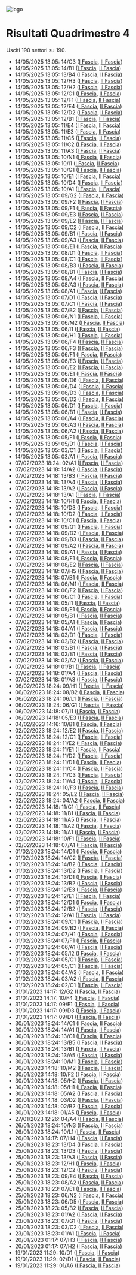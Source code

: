 ![logo](img/logo.png)

# Risultati Quadrimestre 4

Usciti 190 settori su 190.

- 14/05/2025 13:05: 14/C3 ([I Fascia](https://asn21.cineca.it/pubblico/miur/esito/14%252FC3/1/4), [II Fascia](https://asn21.cineca.it/pubblico/miur/esito/14%252FC3/2/4))
- 14/05/2025 13:05: 14/B1 ([I Fascia](https://asn21.cineca.it/pubblico/miur/esito/14%252FB1/1/4), [II Fascia](https://asn21.cineca.it/pubblico/miur/esito/14%252FB1/2/4))
- 14/05/2025 13:05: 13/B4 ([I Fascia](https://asn21.cineca.it/pubblico/miur/esito/13%252FB4/1/4), [II Fascia](https://asn21.cineca.it/pubblico/miur/esito/13%252FB4/2/4))
- 14/05/2025 13:05: 12/H3 ([I Fascia](https://asn21.cineca.it/pubblico/miur/esito/12%252FH3/1/4), [II Fascia](https://asn21.cineca.it/pubblico/miur/esito/12%252FH3/2/4))
- 14/05/2025 13:05: 12/H2 ([I Fascia](https://asn21.cineca.it/pubblico/miur/esito/12%252FH2/1/4), [II Fascia](https://asn21.cineca.it/pubblico/miur/esito/12%252FH2/2/4))
- 14/05/2025 13:05: 12/G1 ([I Fascia](https://asn21.cineca.it/pubblico/miur/esito/12%252FG1/1/4), [II Fascia](https://asn21.cineca.it/pubblico/miur/esito/12%252FG1/2/4))
- 14/05/2025 13:05: 12/F1 ([I Fascia](https://asn21.cineca.it/pubblico/miur/esito/12%252FF1/1/4), [II Fascia](https://asn21.cineca.it/pubblico/miur/esito/12%252FF1/2/4))
- 14/05/2025 13:05: 12/E4 ([I Fascia](https://asn21.cineca.it/pubblico/miur/esito/12%252FE4/1/4), [II Fascia](https://asn21.cineca.it/pubblico/miur/esito/12%252FE4/2/4))
- 14/05/2025 13:05: 12/D2 ([I Fascia](https://asn21.cineca.it/pubblico/miur/esito/12%252FD2/1/4), [II Fascia](https://asn21.cineca.it/pubblico/miur/esito/12%252FD2/2/4))
- 14/05/2025 13:05: 12/B1 ([I Fascia](https://asn21.cineca.it/pubblico/miur/esito/12%252FB1/1/4), [II Fascia](https://asn21.cineca.it/pubblico/miur/esito/12%252FB1/2/4))
- 14/05/2025 13:05: 11/E4 ([I Fascia](https://asn21.cineca.it/pubblico/miur/esito/11%252FE4/1/4), [II Fascia](https://asn21.cineca.it/pubblico/miur/esito/11%252FE4/2/4))
- 14/05/2025 13:05: 11/E3 ([I Fascia](https://asn21.cineca.it/pubblico/miur/esito/11%252FE3/1/4), [II Fascia](https://asn21.cineca.it/pubblico/miur/esito/11%252FE3/2/4))
- 14/05/2025 13:05: 11/C5 ([I Fascia](https://asn21.cineca.it/pubblico/miur/esito/11%252FC5/1/4), [II Fascia](https://asn21.cineca.it/pubblico/miur/esito/11%252FC5/2/4))
- 14/05/2025 13:05: 11/C2 ([I Fascia](https://asn21.cineca.it/pubblico/miur/esito/11%252FC2/1/4), [II Fascia](https://asn21.cineca.it/pubblico/miur/esito/11%252FC2/2/4))
- 14/05/2025 13:05: 11/A3 ([I Fascia](https://asn21.cineca.it/pubblico/miur/esito/11%252FA3/1/4), [II Fascia](https://asn21.cineca.it/pubblico/miur/esito/11%252FA3/2/4))
- 14/05/2025 13:05: 10/N1 ([I Fascia](https://asn21.cineca.it/pubblico/miur/esito/10%252FN1/1/4), [II Fascia](https://asn21.cineca.it/pubblico/miur/esito/10%252FN1/2/4))
- 14/05/2025 13:05: 10/I1 ([I Fascia](https://asn21.cineca.it/pubblico/miur/esito/10%252FI1/1/4), [II Fascia](https://asn21.cineca.it/pubblico/miur/esito/10%252FI1/2/4))
- 14/05/2025 13:05: 10/G1 ([I Fascia](https://asn21.cineca.it/pubblico/miur/esito/10%252FG1/1/4), [II Fascia](https://asn21.cineca.it/pubblico/miur/esito/10%252FG1/2/4))
- 14/05/2025 13:05: 10/E1 ([I Fascia](https://asn21.cineca.it/pubblico/miur/esito/10%252FE1/1/4), [II Fascia](https://asn21.cineca.it/pubblico/miur/esito/10%252FE1/2/4))
- 14/05/2025 13:05: 10/D4 ([I Fascia](https://asn21.cineca.it/pubblico/miur/esito/10%252FD4/1/4), [II Fascia](https://asn21.cineca.it/pubblico/miur/esito/10%252FD4/2/4))
- 14/05/2025 13:05: 10/A1 ([I Fascia](https://asn21.cineca.it/pubblico/miur/esito/10%252FA1/1/4), [II Fascia](https://asn21.cineca.it/pubblico/miur/esito/10%252FA1/2/4))
- 14/05/2025 13:05: 09/G2 ([I Fascia](https://asn21.cineca.it/pubblico/miur/esito/09%252FG2/1/4), [II Fascia](https://asn21.cineca.it/pubblico/miur/esito/09%252FG2/2/4))
- 14/05/2025 13:05: 09/F2 ([I Fascia](https://asn21.cineca.it/pubblico/miur/esito/09%252FF2/1/4), [II Fascia](https://asn21.cineca.it/pubblico/miur/esito/09%252FF2/2/4))
- 14/05/2025 13:05: 09/F1 ([I Fascia](https://asn21.cineca.it/pubblico/miur/esito/09%252FF1/1/4), [II Fascia](https://asn21.cineca.it/pubblico/miur/esito/09%252FF1/2/4))
- 14/05/2025 13:05: 09/E3 ([I Fascia](https://asn21.cineca.it/pubblico/miur/esito/09%252FE3/1/4), [II Fascia](https://asn21.cineca.it/pubblico/miur/esito/09%252FE3/2/4))
- 14/05/2025 13:05: 09/E2 ([I Fascia](https://asn21.cineca.it/pubblico/miur/esito/09%252FE2/1/4), [II Fascia](https://asn21.cineca.it/pubblico/miur/esito/09%252FE2/2/4))
- 14/05/2025 13:05: 09/C2 ([I Fascia](https://asn21.cineca.it/pubblico/miur/esito/09%252FC2/1/4), [II Fascia](https://asn21.cineca.it/pubblico/miur/esito/09%252FC2/2/4))
- 14/05/2025 13:05: 09/B1 ([I Fascia](https://asn21.cineca.it/pubblico/miur/esito/09%252FB1/1/4), [II Fascia](https://asn21.cineca.it/pubblico/miur/esito/09%252FB1/2/4))
- 14/05/2025 13:05: 09/A3 ([I Fascia](https://asn21.cineca.it/pubblico/miur/esito/09%252FA3/1/4), [II Fascia](https://asn21.cineca.it/pubblico/miur/esito/09%252FA3/2/4))
- 14/05/2025 13:05: 08/E1 ([I Fascia](https://asn21.cineca.it/pubblico/miur/esito/08%252FE1/1/4), [II Fascia](https://asn21.cineca.it/pubblico/miur/esito/08%252FE1/2/4))
- 14/05/2025 13:05: 08/D1 ([I Fascia](https://asn21.cineca.it/pubblico/miur/esito/08%252FD1/1/4), [II Fascia](https://asn21.cineca.it/pubblico/miur/esito/08%252FD1/2/4))
- 14/05/2025 13:05: 08/C1 ([I Fascia](https://asn21.cineca.it/pubblico/miur/esito/08%252FC1/1/4), [II Fascia](https://asn21.cineca.it/pubblico/miur/esito/08%252FC1/2/4))
- 14/05/2025 13:05: 08/B3 ([I Fascia](https://asn21.cineca.it/pubblico/miur/esito/08%252FB3/1/4), [II Fascia](https://asn21.cineca.it/pubblico/miur/esito/08%252FB3/2/4))
- 14/05/2025 13:05: 08/B1 ([I Fascia](https://asn21.cineca.it/pubblico/miur/esito/08%252FB1/1/4), [II Fascia](https://asn21.cineca.it/pubblico/miur/esito/08%252FB1/2/4))
- 14/05/2025 13:05: 08/A4 ([I Fascia](https://asn21.cineca.it/pubblico/miur/esito/08%252FA4/1/4), [II Fascia](https://asn21.cineca.it/pubblico/miur/esito/08%252FA4/2/4))
- 14/05/2025 13:05: 08/A3 ([I Fascia](https://asn21.cineca.it/pubblico/miur/esito/08%252FA3/1/4), [II Fascia](https://asn21.cineca.it/pubblico/miur/esito/08%252FA3/2/4))
- 14/05/2025 13:05: 08/A1 ([I Fascia](https://asn21.cineca.it/pubblico/miur/esito/08%252FA1/1/4), [II Fascia](https://asn21.cineca.it/pubblico/miur/esito/08%252FA1/2/4))
- 14/05/2025 13:05: 07/D1 ([I Fascia](https://asn21.cineca.it/pubblico/miur/esito/07%252FD1/1/4), [II Fascia](https://asn21.cineca.it/pubblico/miur/esito/07%252FD1/2/4))
- 14/05/2025 13:05: 07/C1 ([I Fascia](https://asn21.cineca.it/pubblico/miur/esito/07%252FC1/1/4), [II Fascia](https://asn21.cineca.it/pubblico/miur/esito/07%252FC1/2/4))
- 14/05/2025 13:05: 07/B2 ([I Fascia](https://asn21.cineca.it/pubblico/miur/esito/07%252FB2/1/4), [II Fascia](https://asn21.cineca.it/pubblico/miur/esito/07%252FB2/2/4))
- 14/05/2025 13:05: 06/N1 ([I Fascia](https://asn21.cineca.it/pubblico/miur/esito/06%252FN1/1/4), [II Fascia](https://asn21.cineca.it/pubblico/miur/esito/06%252FN1/2/4))
- 14/05/2025 13:05: 06/M2 ([I Fascia](https://asn21.cineca.it/pubblico/miur/esito/06%252FM2/1/4), [II Fascia](https://asn21.cineca.it/pubblico/miur/esito/06%252FM2/2/4))
- 14/05/2025 13:05: 06/I1 ([I Fascia](https://asn21.cineca.it/pubblico/miur/esito/06%252FI1/1/4), [II Fascia](https://asn21.cineca.it/pubblico/miur/esito/06%252FI1/2/4))
- 14/05/2025 13:05: 06/H1 ([I Fascia](https://asn21.cineca.it/pubblico/miur/esito/06%252FH1/1/4), [II Fascia](https://asn21.cineca.it/pubblico/miur/esito/06%252FH1/2/4))
- 14/05/2025 13:05: 06/F4 ([I Fascia](https://asn21.cineca.it/pubblico/miur/esito/06%252FF4/1/4), [II Fascia](https://asn21.cineca.it/pubblico/miur/esito/06%252FF4/2/4))
- 14/05/2025 13:05: 06/F3 ([I Fascia](https://asn21.cineca.it/pubblico/miur/esito/06%252FF3/1/4), [II Fascia](https://asn21.cineca.it/pubblico/miur/esito/06%252FF3/2/4))
- 14/05/2025 13:05: 06/F1 ([I Fascia](https://asn21.cineca.it/pubblico/miur/esito/06%252FF1/1/4), [II Fascia](https://asn21.cineca.it/pubblico/miur/esito/06%252FF1/2/4))
- 14/05/2025 13:05: 06/E3 ([I Fascia](https://asn21.cineca.it/pubblico/miur/esito/06%252FE3/1/4), [II Fascia](https://asn21.cineca.it/pubblico/miur/esito/06%252FE3/2/4))
- 14/05/2025 13:05: 06/E2 ([I Fascia](https://asn21.cineca.it/pubblico/miur/esito/06%252FE2/1/4), [II Fascia](https://asn21.cineca.it/pubblico/miur/esito/06%252FE2/2/4))
- 14/05/2025 13:05: 06/E1 ([I Fascia](https://asn21.cineca.it/pubblico/miur/esito/06%252FE1/1/4), [II Fascia](https://asn21.cineca.it/pubblico/miur/esito/06%252FE1/2/4))
- 14/05/2025 13:05: 06/D6 ([I Fascia](https://asn21.cineca.it/pubblico/miur/esito/06%252FD6/1/4), [II Fascia](https://asn21.cineca.it/pubblico/miur/esito/06%252FD6/2/4))
- 14/05/2025 13:05: 06/D4 ([I Fascia](https://asn21.cineca.it/pubblico/miur/esito/06%252FD4/1/4), [II Fascia](https://asn21.cineca.it/pubblico/miur/esito/06%252FD4/2/4))
- 14/05/2025 13:05: 06/D3 ([I Fascia](https://asn21.cineca.it/pubblico/miur/esito/06%252FD3/1/4), [II Fascia](https://asn21.cineca.it/pubblico/miur/esito/06%252FD3/2/4))
- 14/05/2025 13:05: 06/D2 ([I Fascia](https://asn21.cineca.it/pubblico/miur/esito/06%252FD2/1/4), [II Fascia](https://asn21.cineca.it/pubblico/miur/esito/06%252FD2/2/4))
- 14/05/2025 13:05: 06/D1 ([I Fascia](https://asn21.cineca.it/pubblico/miur/esito/06%252FD1/1/4), [II Fascia](https://asn21.cineca.it/pubblico/miur/esito/06%252FD1/2/4))
- 14/05/2025 13:05: 06/B1 ([I Fascia](https://asn21.cineca.it/pubblico/miur/esito/06%252FB1/1/4), [II Fascia](https://asn21.cineca.it/pubblico/miur/esito/06%252FB1/2/4))
- 14/05/2025 13:05: 06/A4 ([I Fascia](https://asn21.cineca.it/pubblico/miur/esito/06%252FA4/1/4), [II Fascia](https://asn21.cineca.it/pubblico/miur/esito/06%252FA4/2/4))
- 14/05/2025 13:05: 06/A3 ([I Fascia](https://asn21.cineca.it/pubblico/miur/esito/06%252FA3/1/4), [II Fascia](https://asn21.cineca.it/pubblico/miur/esito/06%252FA3/2/4))
- 14/05/2025 13:05: 06/A2 ([I Fascia](https://asn21.cineca.it/pubblico/miur/esito/06%252FA2/1/4), [II Fascia](https://asn21.cineca.it/pubblico/miur/esito/06%252FA2/2/4))
- 14/05/2025 13:05: 05/F1 ([I Fascia](https://asn21.cineca.it/pubblico/miur/esito/05%252FF1/1/4), [II Fascia](https://asn21.cineca.it/pubblico/miur/esito/05%252FF1/2/4))
- 14/05/2025 13:05: 05/D1 ([I Fascia](https://asn21.cineca.it/pubblico/miur/esito/05%252FD1/1/4), [II Fascia](https://asn21.cineca.it/pubblico/miur/esito/05%252FD1/2/4))
- 14/05/2025 13:05: 03/C1 ([I Fascia](https://asn21.cineca.it/pubblico/miur/esito/03%252FC1/1/4), [II Fascia](https://asn21.cineca.it/pubblico/miur/esito/03%252FC1/2/4))
- 14/05/2025 13:05: 03/A1 ([I Fascia](https://asn21.cineca.it/pubblico/miur/esito/03%252FA1/1/4), [II Fascia](https://asn21.cineca.it/pubblico/miur/esito/03%252FA1/2/4))
- 07/02/2023 18:24: 02/A1 ([I Fascia](https://asn21.cineca.it/pubblico/miur/esito/02%252FA1/1/4), [II Fascia](https://asn21.cineca.it/pubblico/miur/esito/02%252FA1/2/4))
- 07/02/2023 14:18: 14/A2 ([I Fascia](https://asn21.cineca.it/pubblico/miur/esito/14%252FA2/1/4), [II Fascia](https://asn21.cineca.it/pubblico/miur/esito/14%252FA2/2/4))
- 07/02/2023 14:18: 13/B3 ([I Fascia](https://asn21.cineca.it/pubblico/miur/esito/13%252FB3/1/4), [II Fascia](https://asn21.cineca.it/pubblico/miur/esito/13%252FB3/2/4))
- 07/02/2023 14:18: 13/A4 ([I Fascia](https://asn21.cineca.it/pubblico/miur/esito/13%252FA4/1/4), [II Fascia](https://asn21.cineca.it/pubblico/miur/esito/13%252FA4/2/4))
- 07/02/2023 14:18: 13/A2 ([I Fascia](https://asn21.cineca.it/pubblico/miur/esito/13%252FA2/1/4), [II Fascia](https://asn21.cineca.it/pubblico/miur/esito/13%252FA2/2/4))
- 07/02/2023 14:18: 13/A1 ([I Fascia](https://asn21.cineca.it/pubblico/miur/esito/13%252FA1/1/4), [II Fascia](https://asn21.cineca.it/pubblico/miur/esito/13%252FA1/2/4))
- 07/02/2023 14:18: 10/H1 ([I Fascia](https://asn21.cineca.it/pubblico/miur/esito/10%252FH1/1/4), [II Fascia](https://asn21.cineca.it/pubblico/miur/esito/10%252FH1/2/4))
- 07/02/2023 14:18: 10/D3 ([I Fascia](https://asn21.cineca.it/pubblico/miur/esito/10%252FD3/1/4), [II Fascia](https://asn21.cineca.it/pubblico/miur/esito/10%252FD3/2/4))
- 07/02/2023 14:18: 10/D2 ([I Fascia](https://asn21.cineca.it/pubblico/miur/esito/10%252FD2/1/4), [II Fascia](https://asn21.cineca.it/pubblico/miur/esito/10%252FD2/2/4))
- 07/02/2023 14:18: 10/C1 ([I Fascia](https://asn21.cineca.it/pubblico/miur/esito/10%252FC1/1/4), [II Fascia](https://asn21.cineca.it/pubblico/miur/esito/10%252FC1/2/4))
- 07/02/2023 14:18: 09/G1 ([I Fascia](https://asn21.cineca.it/pubblico/miur/esito/09%252FG1/1/4), [II Fascia](https://asn21.cineca.it/pubblico/miur/esito/09%252FG1/2/4))
- 07/02/2023 14:18: 09/D2 ([I Fascia](https://asn21.cineca.it/pubblico/miur/esito/09%252FD2/1/4), [II Fascia](https://asn21.cineca.it/pubblico/miur/esito/09%252FD2/2/4))
- 07/02/2023 14:18: 09/B3 ([I Fascia](https://asn21.cineca.it/pubblico/miur/esito/09%252FB3/1/4), [II Fascia](https://asn21.cineca.it/pubblico/miur/esito/09%252FB3/2/4))
- 07/02/2023 14:18: 09/A2 ([I Fascia](https://asn21.cineca.it/pubblico/miur/esito/09%252FA2/1/4), [II Fascia](https://asn21.cineca.it/pubblico/miur/esito/09%252FA2/2/4))
- 07/02/2023 14:18: 09/A1 ([I Fascia](https://asn21.cineca.it/pubblico/miur/esito/09%252FA1/1/4), [II Fascia](https://asn21.cineca.it/pubblico/miur/esito/09%252FA1/2/4))
- 07/02/2023 14:18: 08/F1 ([I Fascia](https://asn21.cineca.it/pubblico/miur/esito/08%252FF1/1/4), [II Fascia](https://asn21.cineca.it/pubblico/miur/esito/08%252FF1/2/4))
- 07/02/2023 14:18: 08/E2 ([I Fascia](https://asn21.cineca.it/pubblico/miur/esito/08%252FE2/1/4), [II Fascia](https://asn21.cineca.it/pubblico/miur/esito/08%252FE2/2/4))
- 07/02/2023 14:18: 07/H5 ([I Fascia](https://asn21.cineca.it/pubblico/miur/esito/07%252FH5/1/4), [II Fascia](https://asn21.cineca.it/pubblico/miur/esito/07%252FH5/2/4))
- 07/02/2023 14:18: 07/B1 ([I Fascia](https://asn21.cineca.it/pubblico/miur/esito/07%252FB1/1/4), [II Fascia](https://asn21.cineca.it/pubblico/miur/esito/07%252FB1/2/4))
- 07/02/2023 14:18: 06/M1 ([I Fascia](https://asn21.cineca.it/pubblico/miur/esito/06%252FM1/1/4), [II Fascia](https://asn21.cineca.it/pubblico/miur/esito/06%252FM1/2/4))
- 07/02/2023 14:18: 06/F2 ([I Fascia](https://asn21.cineca.it/pubblico/miur/esito/06%252FF2/1/4), [II Fascia](https://asn21.cineca.it/pubblico/miur/esito/06%252FF2/2/4))
- 07/02/2023 14:18: 06/C1 ([I Fascia](https://asn21.cineca.it/pubblico/miur/esito/06%252FC1/1/4), [II Fascia](https://asn21.cineca.it/pubblico/miur/esito/06%252FC1/2/4))
- 07/02/2023 14:18: 05/I1 ([I Fascia](https://asn21.cineca.it/pubblico/miur/esito/05%252FI1/1/4), [II Fascia](https://asn21.cineca.it/pubblico/miur/esito/05%252FI1/2/4))
- 07/02/2023 14:18: 05/E1 ([I Fascia](https://asn21.cineca.it/pubblico/miur/esito/05%252FE1/1/4), [II Fascia](https://asn21.cineca.it/pubblico/miur/esito/05%252FE1/2/4))
- 07/02/2023 14:18: 05/B1 ([I Fascia](https://asn21.cineca.it/pubblico/miur/esito/05%252FB1/1/4), [II Fascia](https://asn21.cineca.it/pubblico/miur/esito/05%252FB1/2/4))
- 07/02/2023 14:18: 05/A1 ([I Fascia](https://asn21.cineca.it/pubblico/miur/esito/05%252FA1/1/4), [II Fascia](https://asn21.cineca.it/pubblico/miur/esito/05%252FA1/2/4))
- 07/02/2023 14:18: 04/A1 ([I Fascia](https://asn21.cineca.it/pubblico/miur/esito/04%252FA1/1/4), [II Fascia](https://asn21.cineca.it/pubblico/miur/esito/04%252FA1/2/4))
- 07/02/2023 14:18: 03/D1 ([I Fascia](https://asn21.cineca.it/pubblico/miur/esito/03%252FD1/1/4), [II Fascia](https://asn21.cineca.it/pubblico/miur/esito/03%252FD1/2/4))
- 07/02/2023 14:18: 03/B2 ([I Fascia](https://asn21.cineca.it/pubblico/miur/esito/03%252FB2/1/4), [II Fascia](https://asn21.cineca.it/pubblico/miur/esito/03%252FB2/2/4))
- 07/02/2023 14:18: 03/B1 ([I Fascia](https://asn21.cineca.it/pubblico/miur/esito/03%252FB1/1/4), [II Fascia](https://asn21.cineca.it/pubblico/miur/esito/03%252FB1/2/4))
- 07/02/2023 14:18: 02/B1 ([I Fascia](https://asn21.cineca.it/pubblico/miur/esito/02%252FB1/1/4), [II Fascia](https://asn21.cineca.it/pubblico/miur/esito/02%252FB1/2/4))
- 07/02/2023 14:18: 02/A2 ([I Fascia](https://asn21.cineca.it/pubblico/miur/esito/02%252FA2/1/4), [II Fascia](https://asn21.cineca.it/pubblico/miur/esito/02%252FA2/2/4))
- 07/02/2023 14:18: 01/B1 ([I Fascia](https://asn21.cineca.it/pubblico/miur/esito/01%252FB1/1/4), [II Fascia](https://asn21.cineca.it/pubblico/miur/esito/01%252FB1/2/4))
- 07/02/2023 14:18: 01/A4 ([I Fascia](https://asn21.cineca.it/pubblico/miur/esito/01%252FA4/1/4), [II Fascia](https://asn21.cineca.it/pubblico/miur/esito/01%252FA4/2/4))
- 07/02/2023 14:18: 01/A3 ([I Fascia](https://asn21.cineca.it/pubblico/miur/esito/01%252FA3/1/4), [II Fascia](https://asn21.cineca.it/pubblico/miur/esito/01%252FA3/2/4))
- 06/02/2023 18:24: 09/H1 ([I Fascia](https://asn21.cineca.it/pubblico/miur/esito/09%252FH1/1/4), [II Fascia](https://asn21.cineca.it/pubblico/miur/esito/09%252FH1/2/4))
- 06/02/2023 18:24: 08/B2 ([I Fascia](https://asn21.cineca.it/pubblico/miur/esito/08%252FB2/1/4), [II Fascia](https://asn21.cineca.it/pubblico/miur/esito/08%252FB2/2/4))
- 06/02/2023 18:24: 06/L1 ([I Fascia](https://asn21.cineca.it/pubblico/miur/esito/06%252FL1/1/4), [II Fascia](https://asn21.cineca.it/pubblico/miur/esito/06%252FL1/2/4))
- 06/02/2023 18:24: 06/G1 ([I Fascia](https://asn21.cineca.it/pubblico/miur/esito/06%252FG1/1/4), [II Fascia](https://asn21.cineca.it/pubblico/miur/esito/06%252FG1/2/4))
- 06/02/2023 14:18: 07/I1 ([I Fascia](https://asn21.cineca.it/pubblico/miur/esito/07%252FI1/1/4), [II Fascia](https://asn21.cineca.it/pubblico/miur/esito/07%252FI1/2/4))
- 06/02/2023 14:18: 05/E3 ([I Fascia](https://asn21.cineca.it/pubblico/miur/esito/05%252FE3/1/4), [II Fascia](https://asn21.cineca.it/pubblico/miur/esito/05%252FE3/2/4))
- 04/02/2023 14:16: 10/B1 ([I Fascia](https://asn21.cineca.it/pubblico/miur/esito/10%252FB1/1/4), [II Fascia](https://asn21.cineca.it/pubblico/miur/esito/10%252FB1/2/4))
- 02/02/2023 18:24: 12/E2 ([I Fascia](https://asn21.cineca.it/pubblico/miur/esito/12%252FE2/1/4), [II Fascia](https://asn21.cineca.it/pubblico/miur/esito/12%252FE2/2/4))
- 02/02/2023 18:24: 12/C1 ([I Fascia](https://asn21.cineca.it/pubblico/miur/esito/12%252FC1/1/4), [II Fascia](https://asn21.cineca.it/pubblico/miur/esito/12%252FC1/2/4))
- 02/02/2023 18:24: 11/E2 ([I Fascia](https://asn21.cineca.it/pubblico/miur/esito/11%252FE2/1/4), [II Fascia](https://asn21.cineca.it/pubblico/miur/esito/11%252FE2/2/4))
- 02/02/2023 18:24: 11/E1 ([I Fascia](https://asn21.cineca.it/pubblico/miur/esito/11%252FE1/1/4), [II Fascia](https://asn21.cineca.it/pubblico/miur/esito/11%252FE1/2/4))
- 02/02/2023 18:24: 11/D2 ([I Fascia](https://asn21.cineca.it/pubblico/miur/esito/11%252FD2/1/4), [II Fascia](https://asn21.cineca.it/pubblico/miur/esito/11%252FD2/2/4))
- 02/02/2023 18:24: 11/D1 ([I Fascia](https://asn21.cineca.it/pubblico/miur/esito/11%252FD1/1/4), [II Fascia](https://asn21.cineca.it/pubblico/miur/esito/11%252FD1/2/4))
- 02/02/2023 18:24: 11/C4 ([I Fascia](https://asn21.cineca.it/pubblico/miur/esito/11%252FC4/1/4), [II Fascia](https://asn21.cineca.it/pubblico/miur/esito/11%252FC4/2/4))
- 02/02/2023 18:24: 11/C3 ([I Fascia](https://asn21.cineca.it/pubblico/miur/esito/11%252FC3/1/4), [II Fascia](https://asn21.cineca.it/pubblico/miur/esito/11%252FC3/2/4))
- 02/02/2023 18:24: 11/A4 ([I Fascia](https://asn21.cineca.it/pubblico/miur/esito/11%252FA4/1/4), [II Fascia](https://asn21.cineca.it/pubblico/miur/esito/11%252FA4/2/4))
- 02/02/2023 18:24: 10/F3 ([I Fascia](https://asn21.cineca.it/pubblico/miur/esito/10%252FF3/1/4), [II Fascia](https://asn21.cineca.it/pubblico/miur/esito/10%252FF3/2/4))
- 02/02/2023 18:24: 05/E2 ([I Fascia](https://asn21.cineca.it/pubblico/miur/esito/05%252FE2/1/4), [II Fascia](https://asn21.cineca.it/pubblico/miur/esito/05%252FE2/2/4))
- 02/02/2023 18:24: 04/A2 ([I Fascia](https://asn21.cineca.it/pubblico/miur/esito/04%252FA2/1/4), [II Fascia](https://asn21.cineca.it/pubblico/miur/esito/04%252FA2/2/4))
- 02/02/2023 14:18: 11/C1 ([I Fascia](https://asn21.cineca.it/pubblico/miur/esito/11%252FC1/1/4), [II Fascia](https://asn21.cineca.it/pubblico/miur/esito/11%252FC1/2/4))
- 02/02/2023 14:18: 11/B1 ([I Fascia](https://asn21.cineca.it/pubblico/miur/esito/11%252FB1/1/4), [II Fascia](https://asn21.cineca.it/pubblico/miur/esito/11%252FB1/2/4))
- 02/02/2023 14:18: 11/A5 ([I Fascia](https://asn21.cineca.it/pubblico/miur/esito/11%252FA5/1/4), [II Fascia](https://asn21.cineca.it/pubblico/miur/esito/11%252FA5/2/4))
- 02/02/2023 14:18: 11/A2 ([I Fascia](https://asn21.cineca.it/pubblico/miur/esito/11%252FA2/1/4), [II Fascia](https://asn21.cineca.it/pubblico/miur/esito/11%252FA2/2/4))
- 02/02/2023 14:18: 11/A1 ([I Fascia](https://asn21.cineca.it/pubblico/miur/esito/11%252FA1/1/4), [II Fascia](https://asn21.cineca.it/pubblico/miur/esito/11%252FA1/2/4))
- 02/02/2023 14:18: 10/F1 ([I Fascia](https://asn21.cineca.it/pubblico/miur/esito/10%252FF1/1/4), [II Fascia](https://asn21.cineca.it/pubblico/miur/esito/10%252FF1/2/4))
- 02/02/2023 14:18: 07/A1 ([I Fascia](https://asn21.cineca.it/pubblico/miur/esito/07%252FA1/1/4), [II Fascia](https://asn21.cineca.it/pubblico/miur/esito/07%252FA1/2/4))
- 01/02/2023 18:24: 14/D1 ([I Fascia](https://asn21.cineca.it/pubblico/miur/esito/14%252FD1/1/4), [II Fascia](https://asn21.cineca.it/pubblico/miur/esito/14%252FD1/2/4))
- 01/02/2023 18:24: 14/C2 ([I Fascia](https://asn21.cineca.it/pubblico/miur/esito/14%252FC2/1/4), [II Fascia](https://asn21.cineca.it/pubblico/miur/esito/14%252FC2/2/4))
- 01/02/2023 18:24: 14/B2 ([I Fascia](https://asn21.cineca.it/pubblico/miur/esito/14%252FB2/1/4), [II Fascia](https://asn21.cineca.it/pubblico/miur/esito/14%252FB2/2/4))
- 01/02/2023 18:24: 13/D2 ([I Fascia](https://asn21.cineca.it/pubblico/miur/esito/13%252FD2/1/4), [II Fascia](https://asn21.cineca.it/pubblico/miur/esito/13%252FD2/2/4))
- 01/02/2023 18:24: 13/D1 ([I Fascia](https://asn21.cineca.it/pubblico/miur/esito/13%252FD1/1/4), [II Fascia](https://asn21.cineca.it/pubblico/miur/esito/13%252FD1/2/4))
- 01/02/2023 18:24: 13/B2 ([I Fascia](https://asn21.cineca.it/pubblico/miur/esito/13%252FB2/1/4), [II Fascia](https://asn21.cineca.it/pubblico/miur/esito/13%252FB2/2/4))
- 01/02/2023 18:24: 12/E3 ([I Fascia](https://asn21.cineca.it/pubblico/miur/esito/12%252FE3/1/4), [II Fascia](https://asn21.cineca.it/pubblico/miur/esito/12%252FE3/2/4))
- 01/02/2023 18:24: 12/E1 ([I Fascia](https://asn21.cineca.it/pubblico/miur/esito/12%252FE1/1/4), [II Fascia](https://asn21.cineca.it/pubblico/miur/esito/12%252FE1/2/4))
- 01/02/2023 18:24: 12/D1 ([I Fascia](https://asn21.cineca.it/pubblico/miur/esito/12%252FD1/1/4), [II Fascia](https://asn21.cineca.it/pubblico/miur/esito/12%252FD1/2/4))
- 01/02/2023 18:24: 12/B2 ([I Fascia](https://asn21.cineca.it/pubblico/miur/esito/12%252FB2/1/4), [II Fascia](https://asn21.cineca.it/pubblico/miur/esito/12%252FB2/2/4))
- 01/02/2023 18:24: 12/A1 ([I Fascia](https://asn21.cineca.it/pubblico/miur/esito/12%252FA1/1/4), [II Fascia](https://asn21.cineca.it/pubblico/miur/esito/12%252FA1/2/4))
- 01/02/2023 18:24: 09/C1 ([I Fascia](https://asn21.cineca.it/pubblico/miur/esito/09%252FC1/1/4), [II Fascia](https://asn21.cineca.it/pubblico/miur/esito/09%252FC1/2/4))
- 01/02/2023 18:24: 09/B2 ([I Fascia](https://asn21.cineca.it/pubblico/miur/esito/09%252FB2/1/4), [II Fascia](https://asn21.cineca.it/pubblico/miur/esito/09%252FB2/2/4))
- 01/02/2023 18:24: 07/H1 ([I Fascia](https://asn21.cineca.it/pubblico/miur/esito/07%252FH1/1/4), [II Fascia](https://asn21.cineca.it/pubblico/miur/esito/07%252FH1/2/4))
- 01/02/2023 18:24: 07/F1 ([I Fascia](https://asn21.cineca.it/pubblico/miur/esito/07%252FF1/1/4), [II Fascia](https://asn21.cineca.it/pubblico/miur/esito/07%252FF1/2/4))
- 01/02/2023 18:24: 06/A1 ([I Fascia](https://asn21.cineca.it/pubblico/miur/esito/06%252FA1/1/4), [II Fascia](https://asn21.cineca.it/pubblico/miur/esito/06%252FA1/2/4))
- 01/02/2023 18:24: 05/I2 ([I Fascia](https://asn21.cineca.it/pubblico/miur/esito/05%252FI2/1/4), [II Fascia](https://asn21.cineca.it/pubblico/miur/esito/05%252FI2/2/4))
- 01/02/2023 18:24: 05/G1 ([I Fascia](https://asn21.cineca.it/pubblico/miur/esito/05%252FG1/1/4), [II Fascia](https://asn21.cineca.it/pubblico/miur/esito/05%252FG1/2/4))
- 01/02/2023 18:24: 05/C1 ([I Fascia](https://asn21.cineca.it/pubblico/miur/esito/05%252FC1/1/4), [II Fascia](https://asn21.cineca.it/pubblico/miur/esito/05%252FC1/2/4))
- 01/02/2023 18:24: 04/A3 ([I Fascia](https://asn21.cineca.it/pubblico/miur/esito/04%252FA3/1/4), [II Fascia](https://asn21.cineca.it/pubblico/miur/esito/04%252FA3/2/4))
- 01/02/2023 18:24: 03/A2 ([I Fascia](https://asn21.cineca.it/pubblico/miur/esito/03%252FA2/1/4), [II Fascia](https://asn21.cineca.it/pubblico/miur/esito/03%252FA2/2/4))
- 01/02/2023 18:24: 02/C1 ([I Fascia](https://asn21.cineca.it/pubblico/miur/esito/02%252FC1/1/4), [II Fascia](https://asn21.cineca.it/pubblico/miur/esito/02%252FC1/2/4))
- 31/01/2023 14:17: 12/G2 ([I Fascia](https://asn21.cineca.it/pubblico/miur/esito/12%252FG2/1/4), [II Fascia](https://asn21.cineca.it/pubblico/miur/esito/12%252FG2/2/4))
- 31/01/2023 14:17: 10/F4 ([I Fascia](https://asn21.cineca.it/pubblico/miur/esito/10%252FF4/1/4), [II Fascia](https://asn21.cineca.it/pubblico/miur/esito/10%252FF4/2/4))
- 31/01/2023 14:17: 09/E1 ([I Fascia](https://asn21.cineca.it/pubblico/miur/esito/09%252FE1/1/4), [II Fascia](https://asn21.cineca.it/pubblico/miur/esito/09%252FE1/2/4))
- 31/01/2023 14:17: 09/D3 ([I Fascia](https://asn21.cineca.it/pubblico/miur/esito/09%252FD3/1/4), [II Fascia](https://asn21.cineca.it/pubblico/miur/esito/09%252FD3/2/4))
- 31/01/2023 14:17: 09/D1 ([I Fascia](https://asn21.cineca.it/pubblico/miur/esito/09%252FD1/1/4), [II Fascia](https://asn21.cineca.it/pubblico/miur/esito/09%252FD1/2/4))
- 30/01/2023 18:24: 14/C1 ([I Fascia](https://asn21.cineca.it/pubblico/miur/esito/14%252FC1/1/4), [II Fascia](https://asn21.cineca.it/pubblico/miur/esito/14%252FC1/2/4))
- 30/01/2023 18:24: 14/A1 ([I Fascia](https://asn21.cineca.it/pubblico/miur/esito/14%252FA1/1/4), [II Fascia](https://asn21.cineca.it/pubblico/miur/esito/14%252FA1/2/4))
- 30/01/2023 18:24: 13/C1 ([I Fascia](https://asn21.cineca.it/pubblico/miur/esito/13%252FC1/1/4), [II Fascia](https://asn21.cineca.it/pubblico/miur/esito/13%252FC1/2/4))
- 30/01/2023 18:24: 13/B5 ([I Fascia](https://asn21.cineca.it/pubblico/miur/esito/13%252FB5/1/4), [II Fascia](https://asn21.cineca.it/pubblico/miur/esito/13%252FB5/2/4))
- 30/01/2023 18:24: 13/B1 ([I Fascia](https://asn21.cineca.it/pubblico/miur/esito/13%252FB1/1/4), [II Fascia](https://asn21.cineca.it/pubblico/miur/esito/13%252FB1/2/4))
- 30/01/2023 18:24: 13/A5 ([I Fascia](https://asn21.cineca.it/pubblico/miur/esito/13%252FA5/1/4), [II Fascia](https://asn21.cineca.it/pubblico/miur/esito/13%252FA5/2/4))
- 30/01/2023 18:24: 10/M1 ([I Fascia](https://asn21.cineca.it/pubblico/miur/esito/10%252FM1/1/4), [II Fascia](https://asn21.cineca.it/pubblico/miur/esito/10%252FM1/2/4))
- 30/01/2023 14:18: 10/M2 ([I Fascia](https://asn21.cineca.it/pubblico/miur/esito/10%252FM2/1/4), [II Fascia](https://asn21.cineca.it/pubblico/miur/esito/10%252FM2/2/4))
- 30/01/2023 14:18: 10/F2 ([I Fascia](https://asn21.cineca.it/pubblico/miur/esito/10%252FF2/1/4), [II Fascia](https://asn21.cineca.it/pubblico/miur/esito/10%252FF2/2/4))
- 30/01/2023 14:18: 05/H2 ([I Fascia](https://asn21.cineca.it/pubblico/miur/esito/05%252FH2/1/4), [II Fascia](https://asn21.cineca.it/pubblico/miur/esito/05%252FH2/2/4))
- 30/01/2023 14:18: 05/H1 ([I Fascia](https://asn21.cineca.it/pubblico/miur/esito/05%252FH1/1/4), [II Fascia](https://asn21.cineca.it/pubblico/miur/esito/05%252FH1/2/4))
- 30/01/2023 14:18: 05/A2 ([I Fascia](https://asn21.cineca.it/pubblico/miur/esito/05%252FA2/1/4), [II Fascia](https://asn21.cineca.it/pubblico/miur/esito/05%252FA2/2/4))
- 30/01/2023 14:18: 03/D2 ([I Fascia](https://asn21.cineca.it/pubblico/miur/esito/03%252FD2/1/4), [II Fascia](https://asn21.cineca.it/pubblico/miur/esito/03%252FD2/2/4))
- 30/01/2023 14:18: 02/B2 ([I Fascia](https://asn21.cineca.it/pubblico/miur/esito/02%252FB2/1/4), [II Fascia](https://asn21.cineca.it/pubblico/miur/esito/02%252FB2/2/4))
- 30/01/2023 14:18: 01/A5 ([I Fascia](https://asn21.cineca.it/pubblico/miur/esito/01%252FA5/1/4), [II Fascia](https://asn21.cineca.it/pubblico/miur/esito/01%252FA5/2/4))
- 27/01/2023 12:26: 04/A4 ([I Fascia](https://asn21.cineca.it/pubblico/miur/esito/04%252FA4/1/4), [II Fascia](https://asn21.cineca.it/pubblico/miur/esito/04%252FA4/2/4))
- 26/01/2023 18:24: 10/N3 ([I Fascia](https://asn21.cineca.it/pubblico/miur/esito/10%252FN3/1/4), [II Fascia](https://asn21.cineca.it/pubblico/miur/esito/10%252FN3/2/4))
- 26/01/2023 18:24: 10/L1 ([I Fascia](https://asn21.cineca.it/pubblico/miur/esito/10%252FL1/1/4), [II Fascia](https://asn21.cineca.it/pubblico/miur/esito/10%252FL1/2/4))
- 26/01/2023 14:17: 07/H4 ([I Fascia](https://asn21.cineca.it/pubblico/miur/esito/07%252FH4/1/4), [II Fascia](https://asn21.cineca.it/pubblico/miur/esito/07%252FH4/2/4))
- 25/01/2023 18:23: 13/D4 ([I Fascia](https://asn21.cineca.it/pubblico/miur/esito/13%252FD4/1/4), [II Fascia](https://asn21.cineca.it/pubblico/miur/esito/13%252FD4/2/4))
- 25/01/2023 18:23: 13/D3 ([I Fascia](https://asn21.cineca.it/pubblico/miur/esito/13%252FD3/1/4), [II Fascia](https://asn21.cineca.it/pubblico/miur/esito/13%252FD3/2/4))
- 25/01/2023 18:23: 13/A3 ([I Fascia](https://asn21.cineca.it/pubblico/miur/esito/13%252FA3/1/4), [II Fascia](https://asn21.cineca.it/pubblico/miur/esito/13%252FA3/2/4))
- 25/01/2023 18:23: 12/H1 ([I Fascia](https://asn21.cineca.it/pubblico/miur/esito/12%252FH1/1/4), [II Fascia](https://asn21.cineca.it/pubblico/miur/esito/12%252FH1/2/4))
- 25/01/2023 18:23: 12/C2 ([I Fascia](https://asn21.cineca.it/pubblico/miur/esito/12%252FC2/1/4), [II Fascia](https://asn21.cineca.it/pubblico/miur/esito/12%252FC2/2/4))
- 25/01/2023 18:23: 09/E4 ([I Fascia](https://asn21.cineca.it/pubblico/miur/esito/09%252FE4/1/4), [II Fascia](https://asn21.cineca.it/pubblico/miur/esito/09%252FE4/2/4))
- 25/01/2023 18:23: 08/A2 ([I Fascia](https://asn21.cineca.it/pubblico/miur/esito/08%252FA2/1/4), [II Fascia](https://asn21.cineca.it/pubblico/miur/esito/08%252FA2/2/4))
- 25/01/2023 18:23: 07/E1 ([I Fascia](https://asn21.cineca.it/pubblico/miur/esito/07%252FE1/1/4), [II Fascia](https://asn21.cineca.it/pubblico/miur/esito/07%252FE1/2/4))
- 25/01/2023 18:23: 06/N2 ([I Fascia](https://asn21.cineca.it/pubblico/miur/esito/06%252FN2/1/4), [II Fascia](https://asn21.cineca.it/pubblico/miur/esito/06%252FN2/2/4))
- 25/01/2023 18:23: 06/D5 ([I Fascia](https://asn21.cineca.it/pubblico/miur/esito/06%252FD5/1/4), [II Fascia](https://asn21.cineca.it/pubblico/miur/esito/06%252FD5/2/4))
- 25/01/2023 18:23: 05/B2 ([I Fascia](https://asn21.cineca.it/pubblico/miur/esito/05%252FB2/1/4), [II Fascia](https://asn21.cineca.it/pubblico/miur/esito/05%252FB2/2/4))
- 25/01/2023 18:23: 01/A2 ([I Fascia](https://asn21.cineca.it/pubblico/miur/esito/01%252FA2/1/4), [II Fascia](https://asn21.cineca.it/pubblico/miur/esito/01%252FA2/2/4))
- 23/01/2023 18:23: 07/G1 ([I Fascia](https://asn21.cineca.it/pubblico/miur/esito/07%252FG1/1/4), [II Fascia](https://asn21.cineca.it/pubblico/miur/esito/07%252FG1/2/4))
- 23/01/2023 18:23: 03/C2 ([I Fascia](https://asn21.cineca.it/pubblico/miur/esito/03%252FC2/1/4), [II Fascia](https://asn21.cineca.it/pubblico/miur/esito/03%252FC2/2/4))
- 23/01/2023 18:23: 01/A1 ([I Fascia](https://asn21.cineca.it/pubblico/miur/esito/01%252FA1/1/4), [II Fascia](https://asn21.cineca.it/pubblico/miur/esito/01%252FA1/2/4))
- 20/01/2023 01:17: 07/H3 ([I Fascia](https://asn21.cineca.it/pubblico/miur/esito/07%252FH3/1/4), [II Fascia](https://asn21.cineca.it/pubblico/miur/esito/07%252FH3/2/4))
- 20/01/2023 01:17: 07/H2 ([I Fascia](https://asn21.cineca.it/pubblico/miur/esito/07%252FH2/1/4), [II Fascia](https://asn21.cineca.it/pubblico/miur/esito/07%252FH2/2/4))
- 19/01/2023 11:29: 10/D1 ([I Fascia](https://asn21.cineca.it/pubblico/miur/esito/10%252FD1/1/4), [II Fascia](https://asn21.cineca.it/pubblico/miur/esito/10%252FD1/2/4))
- 19/01/2023 11:29: 02/D1 ([I Fascia](https://asn21.cineca.it/pubblico/miur/esito/02%252FD1/1/4), [II Fascia](https://asn21.cineca.it/pubblico/miur/esito/02%252FD1/2/4))
- 19/01/2023 11:29: 01/A6 ([I Fascia](https://asn21.cineca.it/pubblico/miur/esito/01%252FA6/1/4), [II Fascia](https://asn21.cineca.it/pubblico/miur/esito/01%252FA6/2/4))
